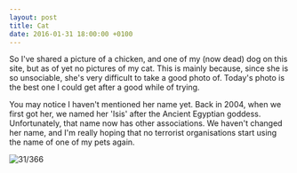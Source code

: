 ```yaml
---
layout: post
title: Cat
date: 2016-01-31 18:00:00 +0100
---
```

So I've shared a picture of a chicken, and one of my (now dead) dog on this site, but as of yet no pictures of my cat. This is mainly because, since she is so unsociable, she's very difficult to take a good photo of. Today's photo is the best one I could get after a good while of trying. 

You may notice I haven't mentioned her name yet. Back in 2004, when we first got her, we named her 'Isis' after the Ancient Egyptian goddess. Unfortunately, that name now has other associations. We haven't changed her name, and I'm really hoping that no terrorist organisations start using the name of one of my pets again.
<!--break-->
![31/366](media.humanboring.net/photos/2016-01-30.jpeg)